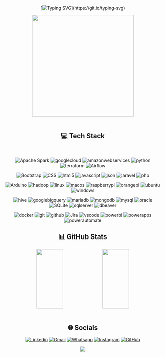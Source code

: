 <div align="center">

[![Typing SVG](https://readme-typing-svg.herokuapp.com/?color=36BCF7FF&size=35&center=true&vCenter=true&width=1000&lines=Hello%2C+I'm+Manoel+Leal!😜;I'm+38+years+old;I'm+from+Brazil%2C+Rio+de+Janeiro+-+RJ;I+live+in+Portugal%2C+Porto;I'm+a+Data+Engineer+at+NOS;Welcome!;Don't+forget+to+follow+me!)](https://git.io/typing-svg)

<img src = "https://raw.githubusercontent.com/gist/vininjr/d29bb07bdadb41e4b0923bc8fa748b1a/raw/88f20c9d749d756be63f22b09f3c4ac570bc5101/programming.gif" width = "325px">

</div>

<div align="center">

  <br>

  ## 💻 Tech Stack

<br>

  ![Apache Spark](https://img.shields.io/badge/-Spark-333333?style=plastic&logo=apachespark&color=E25A1C&logoColor=white)
  ![googlecloud](https://img.shields.io/badge/-Google%20Cloud-333333?style=plastic&logo=googlecloud&color=4285F4&logoColor=white)
  ![amazonwebservices](https://img.shields.io/badge/-AWS-333333?style=plastic&logo=amazonwebservices&color=232F3E&logoColor=white)
  ![python](https://img.shields.io/badge/-Python-333333?style=plastic&logo=python&color=3776AB&logoColor=white)
  ![terraform](https://img.shields.io/badge/-Terraform-333333?style=plastic&logo=terraform&color=844FBA&logoColor=white)
  ![Airflow](https://img.shields.io/badge/-Airflow-2196F3?style=plastic&logo=Apache%20Airflow&logoColor=white)


  ![Bootstrap](https://img.shields.io/badge/bootstrap-%238511FA.svg?style=plastic&logo=bootstrap&logoColor=white) 
  ![CSS](https://img.shields.io/badge/-CSS-333333?style=plastic&logo=css3&color=1572B6&logoColor=white)
  ![html5](https://img.shields.io/badge/-HTML-333333?style=plastic&logo=html5&color=E34F26&logoColor=white)
  ![javascript](https://img.shields.io/badge/-JavaScript-333333?style=plastic&logo=javascript&color=F7DF1E&logoColor=black)
  ![json](https://img.shields.io/badge/-JSON-333333?style=plastic&logo=json&color=000000&logoColor=white)
  ![laravel](https://img.shields.io/badge/-Laravel-333333?style=plastic&logo=laravel&color=FF2D20&logoColor=white)
  ![php](https://img.shields.io/badge/-PHP-333333?style=plastic&logo=php&color=777BB4&logoColor=white)
  
  ![Arduino](https://img.shields.io/badge/-Arduino-333333?style=plastic&logo=arduino&color=00878F&logoColor=white)
  ![hadoop](https://img.shields.io/badge/-Hadoop-333333?style=plastic&logo=apachehadoop&color=66CCFF&logoColor=black)
  ![linux](https://img.shields.io/badge/-Linux-333333?style=plastic&logo=linux&color=FCC624&logoColor=black)
  ![macos](https://img.shields.io/badge/-macOS-333333?style=plastic&logo=macos&color=000000&logoColor=white)
  ![raspberrypi](https://img.shields.io/badge/-Raspberry%20Pi-333333?style=plastic&logo=raspberrypi&color=A22846&logoColor=white)
  ![orangepi](https://img.shields.io/badge/-Orange%20Pi-333333?style=plastic&logo=orangepi&color=FF7900&logoColor=white)
  ![ubuntu](https://img.shields.io/badge/-Ubuntu-333333?style=plastic&logo=ubuntu&color=E95420&logoColor=white)
  ![windows](https://img.shields.io/badge/-Windows-333333?style=plastic&logo=windows&color=0078D4&logoColor=white)
  
  ![hive](https://img.shields.io/badge/-Hive-333333?style=plastic&logo=apachehive&color=FDEE21&logoColor=black)
  ![googlebigquery](https://img.shields.io/badge/-Google%20Big%20Query-333333?style=plastic&logo=googlebigquery&color=669DF6&logoColor=white)
  ![mariadb](https://img.shields.io/badge/-MariaDB-333333?style=plastic&logo=mariadb&color=003545&logoColor=white)
  ![mongodb](https://img.shields.io/badge/-MongoDB-333333?style=plastic&logo=mongodb&color=47A248&logoColor=white)
  ![mysql](https://img.shields.io/badge/-MySQL-333333?style=plastic&logo=mysql&color=4479A1&logoColor=white)
  ![oracle](https://img.shields.io/badge/-Oracle-333333?style=plastic&logo=oracle&color=F80000&logoColor=white)
  ![SQLite](https://img.shields.io/badge/sqlite-%2307405e.svg?style=plastic&logo=sqlite&logoColor=white) 
  ![sqlserver](https://img.shields.io/badge/-SQLServer-333333?style=plastic&logo=microsoftsqlserver&color=CC2927&logoColor=white)
  ![dbeaver](https://img.shields.io/badge/-DBeaver-333333?style=plastic&logo=dbeaver&color=382923&logoColor=white)

  ![docker](https://img.shields.io/badge/-Docker-333333?style=plastic&logo=docker&color=2496ED&logoColor=white)
  ![git](https://img.shields.io/badge/-Git-333333?style=plastic&logo=git&color=F05032&logoColor=white)
  ![github](https://img.shields.io/badge/-Github-333333?style=plastic&logo=github&color=181717&logoColor=white)
  ![Jira](https://img.shields.io/badge/jira-%230A0FFF.svg?style=plastic&logo=jira&logoColor=white) 
  ![vscode](https://img.shields.io/badge/-Visual%20Code-333333?style=plastic&logo=visualstudiocode&color=007ACC&logoColor=white)
  ![powerbi](https://img.shields.io/badge/-Power%20BI-333333?style=plastic&logo=powerbi&color=F2C811&logoColor=black)
  ![powerapps](https://img.shields.io/badge/-Power%20Apps-333333?style=plastic&logo=powerapps&color=742774&logoColor=white)
  ![powerautomate](https://img.shields.io/badge/-Power%20Automate-333333?style=plastic&logo=powerautomate&color=0066FF&logoColor=white)
   
</div>

<div align="center">

## 📊 GitHub Stats

</div>

<div align="center">  
  <img width="41%" height="190px" src="https://github-readme-stats.vercel.app/api/top-langs/?username=omanoelleal&layout=compact&langs_count=6&theme=calm_pink&disable_animations=false&" />
  <img width="41%" height="190px" src="https://github-readme-stats.vercel.app/api?username=omanoelleal&show_icons=true&include_all_commits=false&count_private=true&theme=calm_pink&disable_animations=false&show=reviews&"/>
<!--   <img width="41%" height="190px" src="http://github-readme-streak-stats.herokuapp.com?user=omanoelleal&theme=calm_pink&date_format=j%20M%5B%20Y%5D)"/> -->
</div>

<br>

<div align="center">

## 🌐 Socials
  
  [![Linkedin](https://img.shields.io/badge/-manoelleal-blue?style=flat&logo=Linkedin&logoColor=white&link=https://www.linkedin.com/in/manoelleal)](https://www.linkedin.com/in/manoelleal)
  [![Gmail](https://img.shields.io/badge/-manoel.leal17-EA4335?style=flat&logo=Gmail&logoColor=white&link=mailto:manoel.leal17)](mailto:manoel.leal17@gmail.com)
  [![Whatsapp](https://img.shields.io/badge/-913996410-25d366?style=flat&logo=whatsapp&logoColor=white&link=https://api.whatsapp.com/send/?phone=%2B351913996410)](https://api.whatsapp.com/send/?phone=%2B351913996410)
  [![Instagram](https://img.shields.io/badge/-im.manoel-%23E4405F?style=flat&logo=instagram&logoColor=white&link=https://instagram.com/im.manoel)](https://instagram.com/im.manoel)
  [![GitHub](https://img.shields.io/github/followers/omanoelleal?label=follow&style=social)](https://github.com/omanoelleal/omanoelleal)

[![](https://visitcount.itsvg.in/api?id=omanoelleal&icon=7&color=2)](https://visitcount.itsvg.in)
